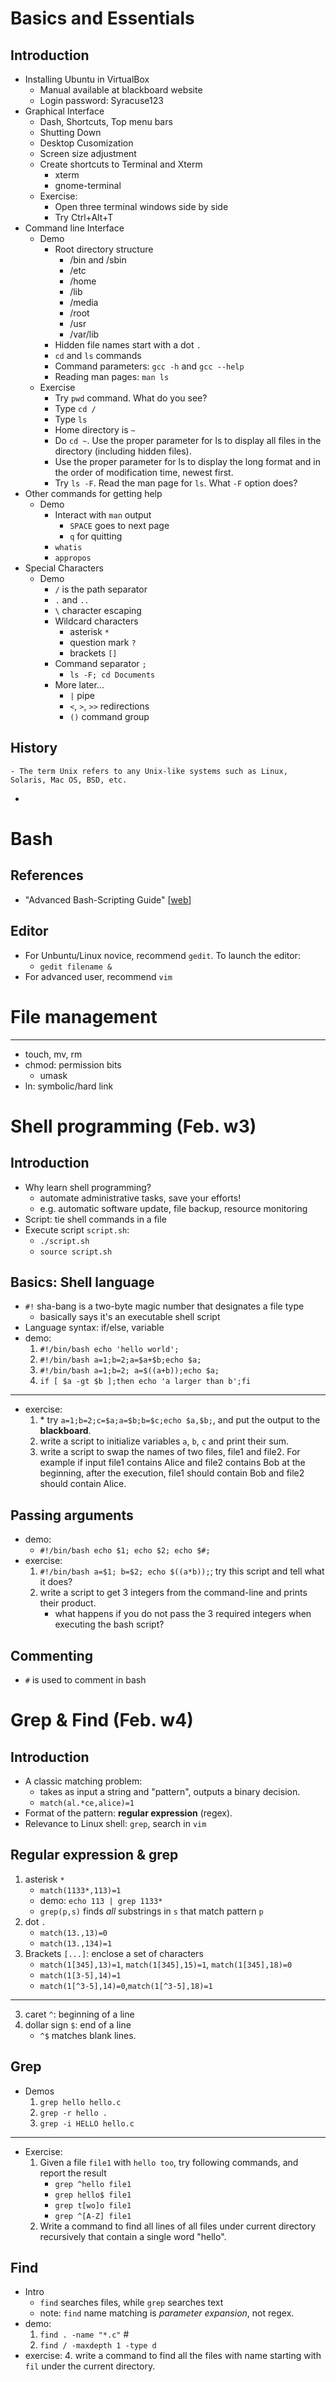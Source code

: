 Basics and Essentials
===

Introduction
---

- Installing Ubuntu in VirtualBox
    - Manual available at blackboard website
    - Login password: Syracuse123
- Graphical Interface
    - Dash, Shortcuts, Top menu bars
    - Shutting Down
    - Desktop Cusomization
    - Screen size adjustment
    - Create shortcuts to Terminal and Xterm
        - xterm
        - gnome-terminal
    - Exercise:
        - Open three terminal windows side by side
        - Try Ctrl+Alt+T
- Command line Interface
    - Demo
        - Root directory structure
            - /bin and /sbin
            - /etc
            - /home
            - /lib
            - /media
            - /root
            - /usr
            - /var/lib
        - Hidden file names start with a dot ``.``
        - ``cd`` and ``ls`` commands
        - Command parameters: ``gcc -h`` and ``gcc --help``
        - Reading man pages: ``man ls``
    - Exercise
        - Try ``pwd`` command. What do you see?
        - Type ``cd /``
        - Type ``ls``
        - Home directory is ``~``
        - Do ``cd ~``. Use the proper parameter for ls to display all files in the directory (including hidden files).
        - Use the proper parameter for ls to display the long format and in the order of modification time, newest first.
        - Try ``ls -F``. Read the man page for ``ls``. What ``-F`` option does?
- Other commands for getting help
    - Demo
        - Interact with ``man`` output
            - ``SPACE`` goes to next page
            - ``q`` for quitting
        - ``whatis``
        - ``appropos``
- Special Characters
    - Demo
        - ``/`` is the path separator
        - ``.`` and ``..``
        - ``\`` character escaping
        - Wildcard characters
            - asterisk ``*``
            - question mark ``?``
            - brackets ``[]``
        - Command separator ``;``
            - ``ls -F; cd Documents``
        - More later...
            - ``|`` pipe
            - ``<``, ``>``, ``>>`` redirections
            - ``()`` command group  
        

History
---
    - The term Unix refers to any Unix-like systems such as Linux, Solaris, Mac OS, BSD, etc.

-

Bash
===

References
---

- "Advanced Bash-Scripting Guide" [[web](http://www.tldp.org/LDP/abs/html/)]

Editor
---

- For Unbuntu/Linux novice, recommend `gedit`. To launch the editor:
    - `gedit filename &`
- For advanced user, recommend `vim`

File management
===

---

- touch, mv, rm
- chmod: permission bits
    - umask
- ln: symbolic/hard link

<!--

Homework 2
---

Write down commands to do the following: 

1. can you use "rm" instead of "rmdir" to remove an empty directory? what parameters do you need to make it work?
2. what permissions are needed for a user to be able to change the name of a directory?
3. create directory with name 'dir_cis342'
4. copy all the files in the current directory that are c programs (their name ends with .c) to 'dir_cis342'
5. create symbolic links to 'dir_cis342'? (verify your link is working, by `cd` your link).

-->

Shell programming (Feb. w3)
===

Introduction
---

- Why learn shell programming?
    - automate administrative tasks, save your efforts!
    - e.g. automatic software update, file backup, resource monitoring
- Script: tie shell commands in a file 
- Execute script `script.sh`:
    - `./script.sh`
    - `source script.sh`

Basics: Shell language
---

- `#!` sha-bang is a two-byte magic number that designates a file type
    - basically says it's an executable shell script 
- Language syntax: if/else, variable
- demo:
    1. `#!/bin/bash echo 'hello world';`
    2. `#!/bin/bash a=1;b=2;a=$a+$b;echo $a;`
    2. `#!/bin/bash a=1;b=2; a=$((a+b));echo $a;`
    3. `if [ $a -gt $b ];then echo 'a larger than b';fi`

---

- exercise:
    1. \* try `a=1;b=2;c=$a;a=$b;b=$c;echo $a,$b;`, and put the output to the **blackboard**.
    2. write a script to initialize variables `a`, `b`, `c` and print their sum.
    3. write a script to swap the names of two files, file1 and file2. For example if input file1 contains Alice and file2 contains Bob at the beginning, after the execution, file1 should contain Bob and file2 should contain Alice.

Passing arguments
---

- demo: 
    - `#!/bin/bash echo $1; echo $2; echo $#;`
- exercise:
    1. `#!/bin/bash a=$1; b=$2; echo $((a*b));`; try this script and tell what it does?
    1. write a script to get 3 integers from the command-line and prints their product.
        - what happens if you do not pass the 3 required integers when executing the bash script?

Commenting
---

- `#` is used to comment in bash

<!--
Exit values 
---

- intro:
    - executing every command has a "result" or exit value.
- demo: 
    - `echo alice; echo $?; rm filenamedttt; echo $?`
- exercise: 
    1. `touch file111; rm file111; echo $?` what is the output? 
    2. how do you modify the above script so that it prints 1
    3. write a script by using `touch` and exit value to test if a file (with name `AAA`) exist?
-->
<!--

Homework 3
---

1. `mkdir fff; echo $?; mkdir fff; echo $?;` why is output different?
2. can exit code have any other value that 0 and 1? read the man page for "exit". 
    - write a program that gets 3 integers and prints the sum of them. Test the exit code when the number of arguments provided are not valid (<>3).
3. we want to use the rm command but we don't want to get errors. Write a script to get a file name as a parameter and removes it. If the file does not exist, it should not give an error.

-->


Grep & Find (Feb. w4)
===

Introduction
---

- A classic matching problem: 
    - takes as input a string and "pattern", outputs a binary decision.
    - `match(al.*ce,alice)=1`
- Format of the pattern: **regular expression** (regex).
- Relevance to Linux shell: `grep`, search in `vim`

Regular expression & grep
---

1. asterisk `*`
    - `match(1133*,113)=1`
    - demo: `echo 113 | grep 1133*`
    - `grep(p,s)` finds *all* substrings in `s` that match pattern `p`
2. dot `.`
    - `match(13.,13)=0`
    - `match(13.,134)=1`
5. Brackets `[...]`: enclose a set of characters 
    - `match(1[345],13)=1`, `match(1[345],15)=1`, `match(1[345],18)=0`
    - `match(1[3-5],14)=1`
    - `match(1[^3-5],14)=0`,`match(1[^3-5],18)=1`

---

3. caret `^`: beginning of a line
4. dollar sign `$`: end of a line
    - `^$` matches blank lines.
<!--    - backslash `\\`: `\$`-->

Grep
---

- Demos
    1. `grep hello hello.c`
    2. `grep -r hello .`
    3. `grep -i HELLO hello.c`

---

- Exercise:
    1. Given a file `file1` with `hello too`, try following commands, and report the result
        - `grep ^hello file1`
        - `grep hello$ file1`
        - `grep t[wo]o file1`
        - `grep ^[A-Z] file1`
    2. Write a command to find all lines of all files under current directory recursively that contain a single word "hello".

Find
---

- Intro
    - `find` searches files, while `grep` searches text
    - note: `find` name matching is *parameter expansion*, not regex.
- demo:
    1. `find . -name "*.c"` #
    2. `find / -maxdepth 1 -type d`
- exercise:
    4. write a command to find all the files with name starting with `fil` under the current directory.

<!--

Homework
---

1. There are a couple of other commands like "find". Test these and describe the difference: "which", "whereis", "locate".
2. Search the internet for "grep regular expression for US phone numbers" and find a regular expression for finding all file lines that contain a valid US phone number. Test it on a sample file and write the command. Examples of valid US phone number formats: (315)1234567, 680-123-4567, 7161234567, (585) 1234567, (800)123-4567
3. Modify the regular expression you used in the previous question to only match Syrause area codes (315 and 680)
4. Write a regular expression to match all lines of a file which contain an email address. You can search the internet for this. But make sure that it works!
5. Modify the regular expression you used in the previous question to only match syr.edu emails.
6. What option of the find command do you use for finding all files with a certain permission?
7. Use -type option of find command to find all "directories" in the home directory of a user named "foo" recursively.
8. Use find command with -regex option to find all files that their names starts with a lowercase letter.

-->
<!--


Processes
===

top
---

- demo: `top`
- exercise:
    1. open firefox and use top interactive commands to close it
    2. open firefox again. open some websites and tabs and see how they affect the values in top command.

ps and kill
---

- demo:
    1. `ps aux`
    2. `kill -15 1234`
    3. `kill -l`
- exercise:
    1. open firefox web browser and find its pid
    2. terminate firefox using the kill command. Suppose firefox is crashed and you can't close it using graphical interface. What you need to do to close it?


Advanced commands
===

Command execution model
---

- a command is run in a process
- a process access "files"
    - file: stdout/stdin, stderr, on-disk files
- processes contend the "frontend" display
- source vs `./`

Redirection
---

- intro: 
    - redirect from one file to another
        - standard printout is a file, 
        - error printout is another file
    - `>`, `>>`
- demo:
    1. `echo 'hello Alice' > somefile`
    2. `echo 'hello Alice' >> somefile`
    3. `rm XXX>somefile`, `rm XXX &>somefile`, 
    4. `rm XXX 1>somefile`, `rm XXX 2>somefile`, 
- exercise:
    1. try `pwd > ZZZ`; explain what this command does?
    2. write a command to store the list of files in current directory to a file named 'YYY'
    3. can you write the error to a file? like `rm nonexistingfile1 2> output`.

Pipe
---

- intro:
    - chaining multiple commands
    - pass output (stdout) of a previous command to input (stdin) of the next one.
    - A pipe is a classic method of interprocess communication
    - `|`, `&&`
- demo:
    1. `ls /etc | more`
    2. `pwd | ls`
- exercise:
    1. can you pipe and redirect more than one time? `ls /etc | more > output`
    2. use grep to find all the processes running as root

background processes
---

- demo:
    1. `vim &`
    2. `jobs`
    3. `fg`
- exercise:
    1. run `top`. now use ctrl+c to terminate it. run in another time and this time use ctrl+z. what is the difference?
    2. run top in the background. also run vim in the background. try switching between them in one terminal.
    3. copy a big file that takes a long time in the background and observe when it finishes with top.
<!--
Homework 4
---

1. read the man page for `head` and `tail` commands. write a bash script to get name of a file and writes the 3 first and 3 last lines of the file to another file named `output`.
2. read the man page for `wc` command. write a bash script to get name of a file and removes it if it contains less that 3 words.
3. using `ls` and `wc` commands, write a single command to print out the number of files in the current directory.
4. use head and tail to print out lines number 25 to 30 of a long file.

-->
